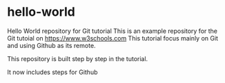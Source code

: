 # hello-world
Hello World repository for Git tutorial
This is an example repository for the Git tutoial on https://www.w3schools.com
This tutorial focus mainly on Git and using Github as its remote.

This repository is built step by step in the tutorial. 

It now includes steps for Github
